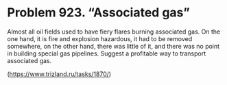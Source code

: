 # Problem 923. “Associated gas”

Almost all oil fields used to have fiery flares burning associated gas. On the one hand, it is fire and explosion hazardous, it had to be removed somewhere, on the other hand, there was little of it, and there was no point in building special gas pipelines. Suggest a profitable way to transport associated gas.

(https://www.trizland.ru/tasks/1870/)